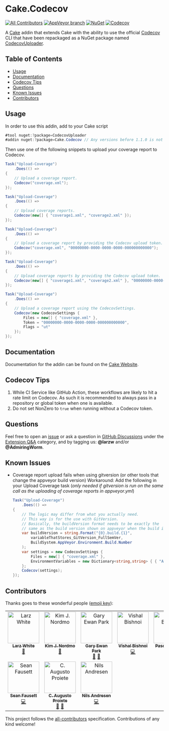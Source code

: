 # Cake.Codecov

[![All Contributors][all-contributorsimage]](#contributors)
[![AppVeyor branch](https://img.shields.io/appveyor/ci/cakecontrib/cake-codecov/master.svg)](https://ci.appveyor.com/project/cakecontrib/cake-codecov/branch/master)
[![NuGet](https://img.shields.io/nuget/v/Cake.Codecov.svg)](https://www.nuget.org/packages/Cake.Codecov/)
[![Codecov](https://img.shields.io/codecov/c/github/cake-contrib/Cake.Codecov.svg)](https://codecov.io/gh/cake-contrib/Cake.Codecov)

A [Cake](https://cakebuild.net) addin that extends Cake with the ability to use
the official
[Codecov](https://docs.codecov.com/docs/codecov-uploader#using-the-cli) CLI that
have been repackaged as a NuGet package named [CodecovUploader](https://www.nuget.org/packages/CodecovUploader).

<!-- START doctoc generated TOC please keep comment here to allow auto update -->
<!-- DON'T EDIT THIS SECTION, INSTEAD RE-RUN doctoc TO UPDATE -->
## Table of Contents

- [Usage](#usage)
- [Documentation](#documentation)
- [Codecov Tips](#codecov-tips)
- [Questions](#questions)
- [Known Issues](#known-issues)
- [Contributors](#contributors)

<!-- END doctoc generated TOC please keep comment here to allow auto update -->

## Usage

In order to use this addin, add to your Cake script

```csharp
#tool nuget:?package=CodecovUploader
#addin nuget:?package=Cake.Codecov // Any versions before 1.1.0 is not guaranteed to work anymore.
```

Then use one of the following snippets to upload your coverage report to Codecov.

```csharp
Task("Upload-Coverage")
    .Does(() =>
{
    // Upload a coverage report.
    Codecov("coverage.xml");
});
```

```csharp
Task("Upload-Coverage")
    .Does(() =>
{
    // Upload coverage reports.
    Codecov(new[] { "coverage1.xml", "coverage2.xml" });
});
```

```csharp
Task("Upload-Coverage")
    .Does(() =>
{
    // Upload a coverage report by providing the Codecov upload token.
    Codecov("coverage.xml", "00000000-0000-0000-0000-000000000000");
});
```

```csharp
Task("Upload-Coverage")
    .Does(() =>
{
    // Upload coverage reports by providing the Codecov upload token.
    Codecov(new[] { "coverage1.xml", "coverage2.xml" }, "00000000-0000-0000-0000-000000000000");
});
```

```csharp
Task("Upload-Coverage")
    .Does(() =>
{
    // Upload a coverage report using the CodecovSettings.
    Codecov(new CodecovSettings {
        Files = new[] { "coverage.xml" },
        Token = "00000000-0000-0000-0000-000000000000",
        Flags = "ut"
    });
});
```

## Documentation

Documentation for the addin can be found on the [Cake Website](https://cakebuild.net/extensions/cake-codecov/).

## Codecov Tips

1. While CI Service like GitHub Action, these workflows are likely to hit a rate
   limit on Codecov. As such it is recommended to always pass in a repository or
   global token when one is available.
2. Do not set NonZero to `true` when running without a Codecov token.

## Questions

Feel free to open an [issue](https://github.com/cake-contrib/Cake.Codecov/issues) or ask a question in [GitHub Discussions](https://github.com/cake-build/cake/discussions) under the [Extension Q&A](https://github.com/cake-build/cake/discussions/categories/extension-q-a) category, and by tagging us: **@larzw** and/or **@AdmiringWorm**.

## Known Issues

- Coverage report upload fails when using gitversion (or other tools that change the appveyor build version)
  Workaround: Add the following in your Upload Coverage task (*only needed if gitversion is run on the same call as the uploading of coverage reports in appveyor.yml*)

  ```csharp
  Task("Upload-Coverage")
      .Does(() =>
  {
      // The logic may differ from what you actually need.
      // This way is for the use with GitVersion.
      // Basically, the buildVersion format needs to be exactly the
      // same as the build version shown on appveyor when the build is done.
      var buildVersion = string.Format("{0}.build.{1}",
          variableThatStores_GitVersion_FullSemVer,
          BuildSystem.AppVeyor.Environment.Build.Number
      );
      var settings = new CodecovSettings {
          Files = new[] { "coverage.xml" },
          EnvironmentVariables = new Dictionary<string,string> { { "APPVEYOR_BUILD_VERSION", buildVersion } }
      };
      Codecov(settings);
  });
  ```

## Contributors

Thanks goes to these wonderful people ([emoji key](https://allcontributors.org/docs/en/emoji-key)):

<!-- ALL-CONTRIBUTORS-LIST:START - Do not remove or modify this section -->
<!-- prettier-ignore-start -->
<!-- markdownlint-disable -->
<table>
  <tbody>
    <tr>
      <td align="center" valign="top" width="14.28%"><a href="https://www.linkedin.com/in/larz-white-5a8264108"><img src="https://avatars0.githubusercontent.com/u/6298611?v=4?s=100" width="100px;" alt="Larz White"/><br /><sub><b>Larz White</b></sub></a><br /><a href="#maintenance-larzw" title="Maintenance">🚧</a></td>
      <td align="center" valign="top" width="14.28%"><a href="https://github.com/AdmiringWorm"><img src="https://avatars3.githubusercontent.com/u/1474648?v=4?s=100" width="100px;" alt="Kim J. Nordmo"/><br /><sub><b>Kim J. Nordmo</b></sub></a><br /><a href="#maintenance-AdmiringWorm" title="Maintenance">🚧</a></td>
      <td align="center" valign="top" width="14.28%"><a href="http://www.gep13.co.uk/blog"><img src="https://avatars3.githubusercontent.com/u/1271146?v=4?s=100" width="100px;" alt="Gary Ewan Park"/><br /><sub><b>Gary Ewan Park</b></sub></a><br /><a href="https://github.com/cake-contrib/Cake.Codecov/pulls?q=is%3Apr+reviewed-by%3Agep13" title="Reviewed Pull Requests">👀</a> <a href="https://github.com/cake-contrib/Cake.Codecov/issues?q=author%3Agep13" title="Ideas, Planning, & Feedback">🤔</a></td>
      <td align="center" valign="top" width="14.28%"><a href="https://github.com/vkbishnoi"><img src="https://avatars0.githubusercontent.com/u/8297727?v=4?s=100" width="100px;" alt="Vishal Bishnoi"/><br /><sub><b>Vishal Bishnoi</b></sub></a><br /><a href="https://github.com/cake-contrib/Cake.Codecov/commits?author=vkbishnoi" title="Code">💻</a></td>
      <td align="center" valign="top" width="14.28%"><a href="https://twitter.com/hereispascal"><img src="https://avatars1.githubusercontent.com/u/2190718?v=4?s=100" width="100px;" alt="Pascal Berger"/><br /><sub><b>Pascal Berger</b></sub></a><br /><a href="https://github.com/cake-contrib/Cake.Codecov/issues?q=author%3Apascalberger" title="Ideas, Planning, & Feedback">🤔</a></td>
      <td align="center" valign="top" width="14.28%"><a href="https://github.com/twenzel"><img src="https://avatars2.githubusercontent.com/u/500376?v=4?s=100" width="100px;" alt="Toni Wenzel"/><br /><sub><b>Toni Wenzel</b></sub></a><br /><a href="https://github.com/cake-contrib/Cake.Codecov/issues?q=author%3Atwenzel" title="Ideas, Planning, & Feedback">🤔</a></td>
      <td align="center" valign="top" width="14.28%"><a href="https://github.com/Jericho"><img src="https://avatars0.githubusercontent.com/u/112710?v=4?s=100" width="100px;" alt="jericho"/><br /><sub><b>jericho</b></sub></a><br /><a href="https://github.com/cake-contrib/Cake.Codecov/issues?q=author%3AJericho" title="Ideas, Planning, & Feedback">🤔</a></td>
    </tr>
    <tr>
      <td align="center" valign="top" width="14.28%"><a href="https://github.com/gitfool"><img src="https://avatars2.githubusercontent.com/u/750121?v=4?s=100" width="100px;" alt="Sean Fausett"/><br /><sub><b>Sean Fausett</b></sub></a><br /><a href="https://github.com/cake-contrib/Cake.Codecov/commits?author=gitfool" title="Code">💻</a></td>
      <td align="center" valign="top" width="14.28%"><a href="https://augustoproiete.net"><img src="https://avatars.githubusercontent.com/u/177608?v=4?s=100" width="100px;" alt="C. Augusto Proiete"/><br /><sub><b>C. Augusto Proiete</b></sub></a><br /><a href="https://github.com/cake-contrib/Cake.Codecov/commits?author=augustoproiete" title="Documentation">📖</a> <a href="https://github.com/cake-contrib/Cake.Codecov/issues?q=author%3Aaugustoproiete" title="Ideas, Planning, & Feedback">🤔</a></td>
      <td align="center" valign="top" width="14.28%"><a href="https://blog.nils-andresen.de"><img src="https://avatars.githubusercontent.com/u/349188?v=4?s=100" width="100px;" alt="Nils Andresen"/><br /><sub><b>Nils Andresen</b></sub></a><br /><a href="https://github.com/cake-contrib/Cake.Codecov/commits?author=nils-a" title="Code">💻</a></td>
    </tr>
  </tbody>
</table>

<!-- markdownlint-restore -->
<!-- prettier-ignore-end -->

<!-- ALL-CONTRIBUTORS-LIST:END -->

This project follows the [all-contributors](https://github.com/all-contributors/all-contributors) specification. Contributions of any kind welcome!

[all-contributors]: https://github.com/all-contributors/all-contributors
[all-contributorsimage]: https://img.shields.io/github/all-contributors/cake-contrib/Cake.Codecov.svg?color=orange&style=flat-square
